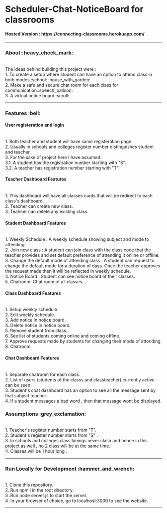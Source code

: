 # Scheduler-Chat-NoticeBoard for classrooms
<h4>Hosted Version : https://connecting-classrooms.herokuapp.com/ </h4>
<hr>

<h3>About::heavy_check_mark:</h3><br>
The ideas behind building this project were :<br>
 1. To create a setup where student can have an option to attend class in both modes.:school:	:house_with_garden:	<br>
 2. Make a safe and secure chat room for each class for communication.:speech_balloon:	<br> 
 3. A virtual notice board.:scroll:<br> 

<hr>

<h3 >Features :bell:	</h3>
 <h4>User registeration and login </h4><br>
 1. Both teacher and student will have same registeration page. <br>
 2. Usually in schools and colleges register number distinguishes student and teacher. <br>
 3. For the sake of project here  I have assumed : <br>
 3.1. A student has the registration number starting with "S".<br>
 3.2. A teacher has registration number starting with "T". <br>
 
<h4>Teacher Dashboard Features</h4><br>
 1. This dashboard will have all classes cards that will be redirect to each class's dashboard. <br>
 2. Teacher can create new class. <br>
 3. Teahcer can delete any existing class. <br>
 
<h4>Student Dashboard Features</h4><br>
1. Weekly Schedule : A weekly schedule showing subject and mode to attending. <br>
2. Join new class : A student can join class with the class code that the teacher provides and set default preference of attending it online or offline. <br>
3. Change the default mode of attending class : A student can request to change the default mode for a duration of days. Once the teacher approves the request made then it will    be reflected in weekly schedule. <br>
4. Notice Board : Student can see notice board of their classes. <br>
5. Chatroom: Chat room of all classes. <br>

<h4>Class Dashboard Features</h4><br>
1. Setup weekly schedule. <br>
2. Edit weekly schedule. <br>
3. Add notice in notice board.<br>
4. Delete notice in notice board. </br>
5. Remove student from class.<br>
6. See list of students coming online and coming offline.<br>
7. Approve requests made by students for changing their mode of attending.<br>
8. Chatroom.<br>

<h4>Chat Dashboard Features</h4><br>
1. Separate chatroom for each class.<br>
2. List of users (students of the classs and classteacher) currently active can be seen.<br>
3. Student's chat dashboard has an option to see all the message sent by that subject teacher.<br>
4. If a student messages a bad word , then that message wont be displayed.<br>

<h3>Assumptions :grey_exclamation:</h3> <br>
1. Teacher's register number starts from "T". <br>
2. Student's register number starts from "S" . <br>
3. In schools and colleges class timings never clash and hence in this project as well , no 2 class will be at the same time. <br>
4. Classes will be 1 hour long . <br>

<hr>

<h3>Run Locally for Development :hammer_and_wrench:</h3> <br>
1. Clone this repository.<br>
2. Run npm i in the root directory.<br>
3 .Run node server.js to start the server.<br>
4 .In your browser of choice, go to localhost:3000 to see the website.<br>
<hr>
